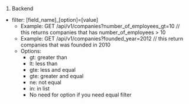 1. Backend
- filter: [field_name]_[option]=[value]
    + Example: GET /api/v1/companies?number_of_employees_gt=10 // this returns companies that has number_of_employees > 10
    + Example: GET /api/v1/companies?founded_year=2012 // this return companies that was founded in 2010
    + Options:
        * gt: greater than
        * lt: less than
        * gte: less and equal
        * gte: greater and equal
        * ne: not equal
        * in: in list
        * No need for option if you need equal filter
